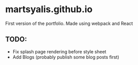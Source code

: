 # martsyalis.github.io

First version of the portfolio. Made using webpack and React

## TODO:
- Fix splash page rendering before style sheet
- Add Blogs (probably publish some blog posts first)

  
